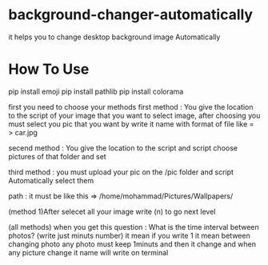 # background-changer-automatically

it helps you to change desktop background image Automatically

# How To Use
pip install emoji
pip install pathlib
pip install colorama

first you need to choose your methods 
    first method : You give the location to the script of your image that you want to select image, after choosing you must select you pic that you want by write it     name with format of file like = > car.jpg
    
   secend method : You give the location to the script and script choose pictures of that folder and set
   
   third method : you must upload your pic on the /pic folder and script Automatically select them
   
   
   path : it must be like this => /home/mohammad/Pictures/Wallpapers/  
   
   (method 1)After selecet all your image write (n) to go next level
   
   (all methods) when you get this question : What is the time interval between photos? (write just minuts number)
   it mean if you write 1 it mean between changing photo any photo must keep 1minuts and then it change and when any picture change it name will write on terminal
   
